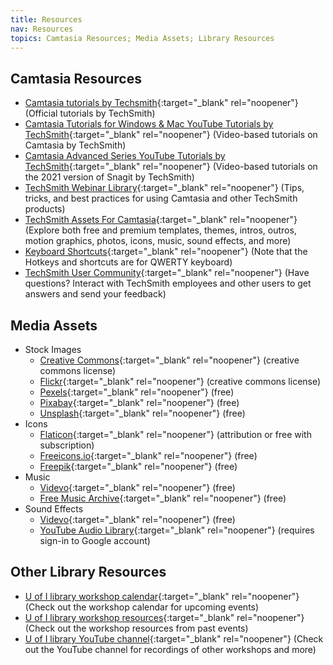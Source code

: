 ```yaml
---
title: Resources
nav: Resources
topics: Camtasia Resources; Media Assets; Library Resources
---
```


## Camtasia Resources
-   [Camtasia tutorials by Techsmith](https://www.techsmith.com/tutorial-camtasia.html){:target="_blank" rel="noopener"} (Official tutorials by TechSmith)
-	[Camtasia Tutorials for Windows & Mac YouTube Tutorials by TechSmith](https://youtube.com/playlist?list=PLDyDYqoIde4B3pQdSSq_PE8E77_QbM46z){:target="_blank" rel="noopener"} (Video-based tutorials on Camtasia by TechSmith)
-	[Camtasia Advanced Series YouTube Tutorials by TechSmith](https://youtube.com/playlist?list=PLDyDYqoIde4ASeOncy-W98OA3wZiRiYfz){:target="_blank" rel="noopener"} (Video-based tutorials on the 2021 version of Snagit by TechSmith)
-	[TechSmith Webinar Library](https://www.techsmith.com/webinar-recordings.html){:target="_blank" rel="noopener"} (Tips, tricks, and best practices for using Camtasia and other TechSmith products)
-	[TechSmith Assets For Camtasia](https://library.techsmith.com/camtasia){:target="_blank" rel="noopener"} (Explore both free and premium templates, themes, intros, outros, motion graphics, photos, icons, music, sound effects, and more)
-	[Keyboard Shortcuts](https://support.techsmith.com/hc/en-us/articles/360058637951-Camtasia-2021-Shortcuts){:target="_blank" rel="noopener"} (Note that the Hotkeys and shortcuts are for QWERTY keyboard)
-	[TechSmith User Community](https://support.techsmith.com/hc/en-us/community/topics){:target="_blank" rel="noopener"} (Have questions? Interact with TechSmith employees and other users to get answers and send your feedback)

## Media Assets
- Stock Images
  - [Creative Commons](https://search.creativecommons.org/){:target="_blank" rel="noopener"} (creative commons license)
  - [Flickr](https://www.flickr.com/search/?license=2%2C3%2C4%2C5%2C6%2C9){:target="_blank" rel="noopener"} (creative commons license)
  - [Pexels](https://www.pexels.com/){:target="_blank" rel="noopener"} (free)
  - [Pixabay](https://pixabay.com/images/search/){:target="_blank" rel="noopener"} (free)
  - [Unsplash](https://unsplash.com/){:target="_blank" rel="noopener"} (free)
- Icons
  - [Flaticon](https://www.flaticon.com/){:target="_blank" rel="noopener"} (attribution or free with subscription)
  - [Freeicons.io](https://freeicons.io/){:target="_blank" rel="noopener"} (free)
  - [Freepik](https://www.freepik.com/search?dates=any&format=search&page=1&selection=1&sort=popular&type=icon){:target="_blank" rel="noopener"} (free)
- Music
  - [Videvo](https://www.videvo.net/royalty-free-music/){:target="_blank" rel="noopener"} (free)
  - [Free Music Archive](https://freemusicarchive.org/){:target="_blank" rel="noopener"} (free)
- Sound Effects
  - [Videvo](https://www.videvo.net/royalty-free-sound-effects/){:target="_blank" rel="noopener"} (free)
  - [YouTube Audio Library](Youtube.com/audiolibrary){:target="_blank" rel="noopener"} (requires sign-in to Google account)

## Other Library Resources
- [U of I library workshop calendar](https://www.lib.uidaho.edu/services/workshops/){:target="_blank" rel="noopener"} (Check out the workshop calendar for upcoming events)
- [U of I library workshop resources](https://www.lib.uidaho.edu/services/workshops/resources.html){:target="_blank" rel="noopener"} (Check out the workshop resources from past events)
- [U of I library YouTube channel](https://www.youtube.com/user/UofILibrary){:target="_blank" rel="noopener"} (Check out the YouTube channel for recordings of other workshops and more)